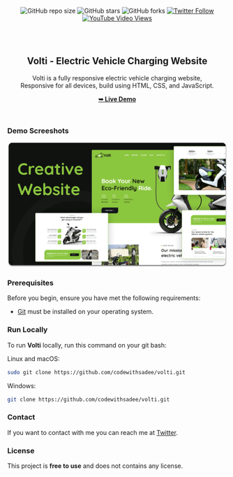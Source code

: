 <div align="center">
  
  ![GitHub repo size](https://img.shields.io/github/repo-size/codewithsadee/volti)
  ![GitHub stars](https://img.shields.io/github/stars/codewithsadee/volti?style=social)
  ![GitHub forks](https://img.shields.io/github/forks/codewithsadee/volti?style=social)
  [![Twitter Follow](https://img.shields.io/twitter/follow/codewithsadee?style=social)](https://twitter.com/intent/follow?screen_name=codewithsadee)
  [![YouTube Video Views](https://img.shields.io/youtube/views/EBS4Cl0IK2Q?style=social)](https://youtu.be/EBS4Cl0IK2Q)

  <br />
  <br />

  <h2 align="center">Volti - Electric Vehicle Charging Website</h2>

  Volti is a fully responsive electric vehicle charging website, <br />Responsive for all devices, build using HTML, CSS, and JavaScript.

  <a href="https://codewithsadee.github.io/volti/"><strong>➥ Live Demo</strong></a>

</div>

<br />

### Demo Screeshots

![Volti Desktop Demo](./readme-images/desktop.png "Desktop Demo")

### Prerequisites

Before you begin, ensure you have met the following requirements:

* [Git](https://git-scm.com/downloads "Download Git") must be installed on your operating system.

### Run Locally

To run **Volti** locally, run this command on your git bash:

Linux and macOS:

```bash
sudo git clone https://github.com/codewithsadee/volti.git
```

Windows:

```bash
git clone https://github.com/codewithsadee/volti.git
```

### Contact

If you want to contact with me you can reach me at [Twitter](https://www.twitter.com/codewithsadee).

### License

This project is **free to use** and does not contains any license.
